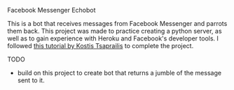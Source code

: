 Facebook Messenger Echobot

This is a bot that receives messages from Facebook Messenger and parrots them back. This project was made to practice creating a python server, as well as to gain experience with Heroku and Facebook's developer tools. I followed [this tutorial by Kostis Tsaprailis](https://tsaprailis.com/2016/06/02/How-to-build-and-deploy-a-Facebook-Messenger-bot-with-Python-and-Flask-a-tutorial/) to complete the project.

TODO
- build on this project to create bot that returns a jumble of the message sent to it.
